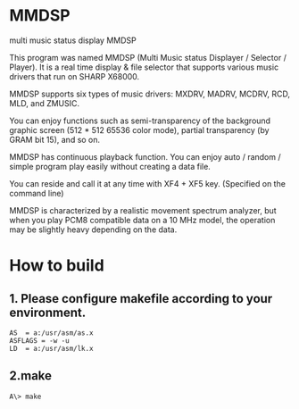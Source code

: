 # MMDSP
multi music status display MMDSP

This program was named MMDSP (Multi Music status Displayer / Selector / Player).
It is a real time display & file selector that supports various music drivers that run on SHARP X68000.

MMDSP supports six types of music drivers: MXDRV, MADRV, MCDRV, RCD, MLD, and ZMUSIC.

You can enjoy functions such as semi-transparency of the background graphic screen (512 * 512 65536 color mode), partial transparency (by GRAM bit 15), and so on.

MMDSP has continuous playback function.
You can enjoy auto / random / simple program play easily without creating a data file.

You can reside and call it at any time with XF4 + XF5 key. (Specified on the command line)

MMDSP is characterized by a realistic movement spectrum analyzer, but when you play PCM8 compatible data on a 10 MHz model, the operation may be slightly heavy depending on the data.

# How to build

## 1. Please configure makefile according to your environment.

    AS	= a:/usr/asm/as.x
    ASFLAGS	= -w -u
    LD	= a:/usr/asm/lk.x

## 2.make

    A\> make
